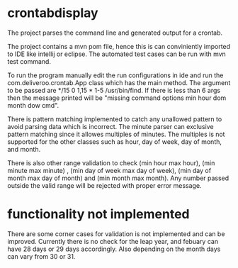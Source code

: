 # crontabdisplay
The project parses the command line and generated output for a crontab.

The project contains a mvn pom file, hence this is can conviniently imported to IDE like intellij or eclipse. The automated test cases can be run with mvn test command. 

To run the program manually edit the run configurations in ide and run the com.deliveroo.crontab.App class which has the main method. The argument to be passed are */15 0 1,15 * 1-5 /usr/bin/find.  If there is less than 6 args then the message printed will be "missing command options min hour dom month dow cmd". 

There is pattern matching implemented to catch any unallowed pattern to avoid parsing data which is incorrect. The minute parser can exclusive pattern matching since it allowes multiples of minutes. The multiples is not supported for the other classes such as hour, day of week, day of month, and month. 

There is also other range validation to check (min hour max hour), (min minute max minute) , (min day of week max day of week), (min day of month max day of month) and (min month max month). Any number passed outside the valid range will be rejected with proper error message. 

# functionality not implemented
There are some corner cases for validation is not implemented and can be improved. Currently there is no check for the leap year, and febuary can have 28 days or 29 days accordingly. Also depending on the month days can vary from 30 or 31. 
